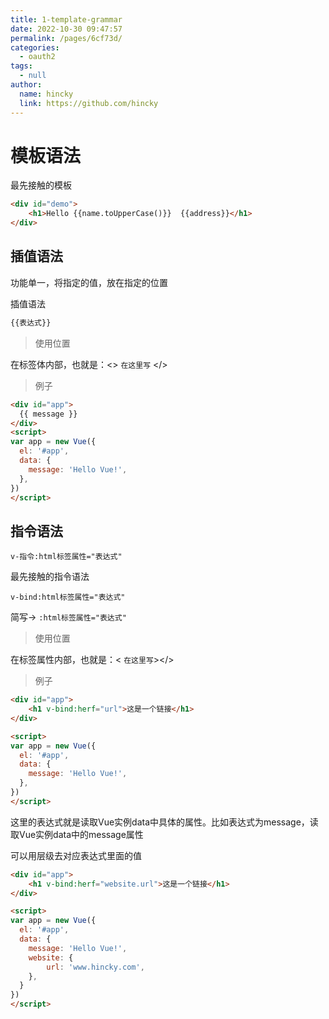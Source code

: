 ```yaml
---
title: 1-template-grammar
date: 2022-10-30 09:47:57
permalink: /pages/6cf73d/
categories: 
  - oauth2
tags: 
  - null
author: 
  name: hincky
  link: https://github.com/hincky
---
```

# 模板语法

最先接触的模板

```html
<div id="demo">
    <h1>Hello {{name.toUpperCase()}}  {{address}}</h1>
</div>
```
## 插值语法

功能单一，将指定的值，放在指定的位置

插值语法
```html
{{表达式}}
```
> 使用位置

在标签体内部，也就是：<> `在这里写` </>

> 例子

```html
<div id="app">
  {{ message }}
</div>
<script>
var app = new Vue({
  el: '#app',
  data: {
    message: 'Hello Vue!',
  },
})
</script>
```

## 指令语法

`v-指令:html标签属性="表达式"`

最先接触的指令语法

`v-bind:html标签属性="表达式"`  

简写->  `:html标签属性="表达式"` 

> 使用位置

在标签属性内部，也就是：<  `在这里写`></>

> 例子

```html
<div id="app">
    <h1 v-bind:herf="url">这是一个链接</h1>
</div>

<script>
var app = new Vue({
  el: '#app',
  data: {
    message: 'Hello Vue!',
  },
})
</script>
```

这里的表达式就是读取Vue实例data中具体的属性。比如表达式为message，读取Vue实例data中的message属性

可以用层级去对应表达式里面的值

```html
<div id="app">
    <h1 v-bind:herf="website.url">这是一个链接</h1>
</div>

<script>
var app = new Vue({
  el: '#app',
  data: {
    message: 'Hello Vue!',
    website: {
        url: 'www.hincky.com',
    },
  }
})
</script>
```




